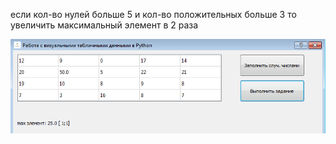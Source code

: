 если кол-во нулей больше 5 и кол-во положительных больше 3 то увеличить максимальный элемент в 2 раза


![srcreenshot](screen.png)
